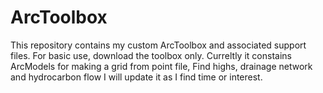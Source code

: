 # ArcToolbox
This repository contains  my custom ArcToolbox and associated support files. For basic use, download the toolbox only. 
Curreltly it constains ArcModels for making a grid from point file, Find highs, drainage network and hydrocarbon flow
I will update it as I find time or interest.
